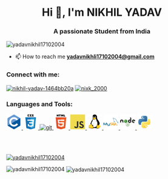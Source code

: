 <h1 align="center">Hi 👋, I'm NIKHIL YADAV</h1>
<h3 align="center">A passionate Student from India</h3>
<!-- <img align="right" alt="coding" width="400"
    src="https://cdn.dribbble.com/users/1019864/screenshots/3079099/codeloop.gif"> -->

<p align="left"> <img
        src="https://komarev.com/ghpvc/?username=yadavnikhil17102004&label=Profile%20views&color=0e75b6&style=flat"
        alt="yadavnikhil17102004" /> </p>

- 📫 How to reach me **yadavnikhli17102004@gmail.com**

<h3 align="left">Connect with me:</h3>
<p align="left">
    <a href="https://linkedin.com/in/nikhil-yadav-1464bb20a" target="blank"><img align="center"
            src="https://raw.githubusercontent.com/rahuldkjain/github-profile-readme-generator/master/src/images/icons/Social/linked-in-alt.svg"
            alt="nikhil-yadav-1464bb20a" height="30" width="40" /></a>
    <a href="https://instagram.com/nixk_2000" target="blank"><img align="center"
            src="https://raw.githubusercontent.com/rahuldkjain/github-profile-readme-generator/master/src/images/icons/Social/instagram.svg"
            alt="nixk_2000" height="30" width="40" /></a>
</p>

<h3 align="left">Languages and Tools:</h3>
<p align="left"> <a href="https://www.cprogramming.com/" target="_blank" rel="noreferrer"> <img
            src="https://raw.githubusercontent.com/devicons/devicon/master/icons/c/c-original.svg" alt="c" width="40"
            height="40" /> </a> <a href="https://www.w3schools.com/css/" target="_blank" rel="noreferrer"> <img
            src="https://raw.githubusercontent.com/devicons/devicon/master/icons/css3/css3-original-wordmark.svg"
            alt="css3" width="40" height="40" /> </a> <a href="https://git-scm.com/" target="_blank" rel="noreferrer">
        <img src="https://www.vectorlogo.zone/logos/git-scm/git-scm-icon.svg" alt="git" width="40" height="40" /> </a>
    <a href="https://www.w3.org/html/" target="_blank" rel="noreferrer"> <img
            src="https://raw.githubusercontent.com/devicons/devicon/master/icons/html5/html5-original-wordmark.svg"
            alt="html5" width="40" height="40" /> </a> <a href="https://developer.mozilla.org/en-US/docs/Web/JavaScript"
        target="_blank" rel="noreferrer"> <img
            src="https://raw.githubusercontent.com/devicons/devicon/master/icons/javascript/javascript-original.svg"
            alt="javascript" width="40" height="40" /> </a> <a href="https://www.linux.org/" target="_blank"
        rel="noreferrer"> <img
            src="https://raw.githubusercontent.com/devicons/devicon/master/icons/linux/linux-original.svg" alt="linux"
            width="40" height="40" /> </a> <a href="https://www.mysql.com/" target="_blank" rel="noreferrer"> <img
            src="https://raw.githubusercontent.com/devicons/devicon/master/icons/mysql/mysql-original-wordmark.svg"
            alt="mysql" width="40" height="40" /> </a> <a href="https://nodejs.org" target="_blank" rel="noreferrer">
        <img src="https://raw.githubusercontent.com/devicons/devicon/master/icons/nodejs/nodejs-original-wordmark.svg"
            alt="nodejs" width="40" height="40" /> </a> <a href="https://www.python.org" target="_blank"
        rel="noreferrer"> <img
            src="https://raw.githubusercontent.com/devicons/devicon/master/icons/python/python-original.svg"
            alt="python" width="40" height="40" /> </a>
</p>

<br></br>

<p align="left"> <a href="https://github.com/ryo-ma/github-profile-trophy"><img
            src="https://github-profile-trophy.vercel.app/?username=yadavnikhil17102004"
            alt="yadavnikhil17102004" /></a> </p>

<p><img align="left"
        src="https://github-readme-stats.vercel.app/api/top-langs?username=yadavnikhil17102004&show_icons=true&locale=en&layout=compact"
        alt="yadavnikhil17102004" /></p>

<p>&nbsp;<img align="center"
        src="https://github-readme-stats.vercel.app/api?username=yadavnikhil17102004&show_icons=true&locale=en"
        alt="yadavnikhil17102004" /></p>
